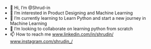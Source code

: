 - 👋 Hi, I’m @Shrud-in
- 👀 I’m interested in Product Designing and Machine Learning
- 🌱 I’m currently learning to Learn Python and start a new journey in Machine Learning
- 💞️ I’m looking to collaborate on learning python from scratch
- 📫 How to reach me www.linkedin.com/in/shrudin/
www.instagram.com/shrudin_/

<!---
Shrud-in/Shrud-in is a ✨ special ✨ repository because its `README.md` (this file) appears on your GitHub profile.
You can click the Preview link to take a look at your changes.
--->
